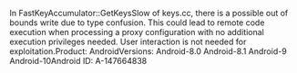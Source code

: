 In FastKeyAccumulator::GetKeysSlow of keys.cc, there is a possible out of bounds write due to type confusion. This could lead to remote code execution when processing a proxy configuration with no additional execution privileges needed. User interaction is not needed for exploitation.Product: AndroidVersions: Android-8.0 Android-8.1 Android-9 Android-10Android ID: A-147664838